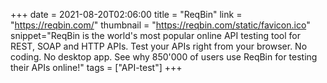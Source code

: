 +++
date = 2021-08-20T02:06:00
title = "ReqBin"
link = "https://reqbin.com/"
thumbnail = "https://reqbin.com/static/favicon.ico"
snippet="ReqBin is the world's most popular online API testing tool for REST, SOAP and HTTP APIs. Test your APIs right from your browser. No coding. No desktop app. See why 850'000 of users use ReqBin for testing their APIs online!"
tags = ["API-test"]
+++
